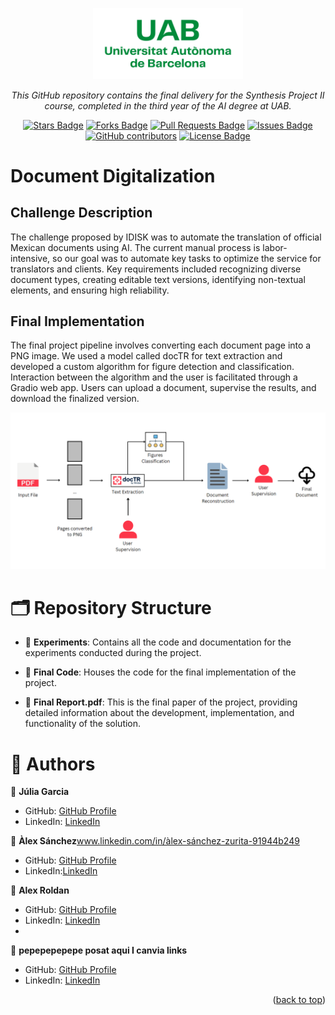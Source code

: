 <a name="readme-top"></a>
<div align="center">
  <!-- You are encouraged to replace this logo with your own! Otherwise you can also remove it. -->
  <img src="logo.jpg" alt="logo" width="240"  height="auto" />
  <br/>
</div>
<p align="center"><i>This GitHub repository contains the final delivery for the Synthesis Project II course, completed in the third year of the AI degree at UAB.</i></p>
<div align="center">
  <a href="https://github.com/juliagartor/Social-Innovation/stargazers"><img src="https://img.shields.io/github/stars/juliagartor/Social-Innovation" alt="Stars Badge"/></a>
<a href="https://github.com/juliagartor/Social-Innovation/network/members"><img src="https://img.shields.io/github/forks/juliagartor/Social-Innovation" alt="Forks Badge"/></a>
<a href="https://github.com/juliagartor/Social-Innovation/pulls"><img src="https://img.shields.io/github/issues-pr/juliagartor/Social-Innovation" alt="Pull Requests Badge"/></a>
<a href="https://github.com/juliagartor/Social-Innovation/issues"><img src="https://img.shields.io/github/issues/juliagartor/Social-Innovation" alt="Issues Badge"/></a>
<a href="https://github.com/juliagartor/Social-Innovation/graphs/contributors"><img alt="GitHub contributors" src="https://img.shields.io/github/contributors/juliagartor/Social-Innovation?color=2b9348"></a>
<a href="https://github.com/juliagartor/Social-Innovation/blob/master/LICENSE"><img src="https://img.shields.io/github/license/juliagartor/Social-Innovation?color=2b9348" alt="License Badge"/></a>
</div>

<!-- PROJECT DESCRIPTION -->
#  Document Digitalization <a name="about-project"></a>
## Challenge Description
The challenge proposed by IDISK was to automate the translation of official Mexican documents using AI. The current manual process is labor-intensive, so our goal was to automate key tasks to optimize the service for translators and clients. Key requirements included recognizing diverse document types, creating editable text versions, identifying non-textual elements, and ensuring high reliability.

## Final Implementation
The final project pipeline involves converting each document page into a PNG image. We used a model called docTR for text extraction and developed a custom algorithm for figure detection and classification. Interaction between the algorithm and the user is facilitated through a Gradio web app. Users can upload a document, supervise the results, and download the finalized version.

<img src="Final Solution Pipeline.png" alt="finalpipeline" width="auto"  height="auto" />

<!-- GITHUB REPOSITORY -->
# 🗂️ Repository Structure <a name="repo-structure"></a>

- 📁 **Experiments**: Contains all the code and documentation for the experiments conducted during the project.
  
- 📁 **Final Code**: Houses the code for the final implementation of the project.
  
- 📄 **Final Report.pdf**: This is the final paper of the project, providing detailed information about the development, implementation, and functionality of the solution.

<!-- AUTHORS -->

# 👥 Authors <a name="authors"></a>

👤 **Júlia Garcia**

  - GitHub: [GitHub Profile](https://github.com/juliagartor)
  - LinkedIn: [LinkedIn](www.linkedin.com/in/julia-garcia-torné)
 
👤 **Àlex Sánchez**www.linkedin.com/in/àlex-sánchez-zurita-91944b249

  - GitHub: [GitHub Profile](https://github.com/AlexSanchezZurita)
  - LinkedIn:[LinkedIn](www.linkedin.com/in/àlex-sánchez-zurita-91944b249)
    
👤 **Alex Roldan**

  - GitHub: [GitHub Profile](https://github.com/alrocb)
  - LinkedIn: [LinkedIn](https://www.linkedin.com/in/alex-roldan-55488a215/)
  -
👤 **pepepepepepe posat aqui I canvia links**

  - GitHub: [GitHub Profile](https://github.com/nereaqing)
  - LinkedIn: [LinkedIn](https://www.linkedin.com/in/nerea-qing-mu%C3%B1oz-martin-348338291/)


<p align="right">(<a href="#readme-top">back to top</a>)</p>

